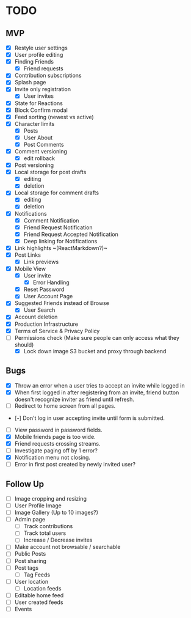 # TODO

## MVP
 - [x] Restyle user settings 
 - [x] User profile editing
 - [x] Finding Friends 
    - [x] Friend requests
 - [x] Contribution subscriptions
 - [x] Splash page
 - [x] Invite only registration
   - [x] User invites
 - [x] State for Reactions
  - [x] Block Confirm modal
 - [x] Feed sorting (newest vs active)
 - [x] Character limits
    - [x] Posts
    - [x] User About
    - [x] Post Comments
 - [x] Comment versioning
    - [x] edit rollback
 - [x] Post versioning
 - [x] Local storage for post drafts
    - [x] editing
    - [x] deletion
 - [x] Local storage for comment drafts
    - [x] editing
    - [x] deletion
 - [x] Notifications
   - [x] Comment Notification
   - [x] Friend Request Notification
   - [x] Friend Request Accepted Notification
   - [x] Deep linking for Notifications
 - [x] Link highlights ~(ReactMarkdown?)~
 - [x] Post Links 
    - [x] Link previews
 - [x] Mobile View
   - [x] User invite
      - [x] Error Handling
   - [x] Reset Password
   - [x] User Account Page
 - [x] Suggested Friends instead of Browse
   - [x] User Search
 - [x] Account deletion
 - [x] Production Infrastructure
 - [x] Terms of Service & Privacy Policy
 - [ ] Permissions check (Make sure people can only access what they should)
   - [x] Lock down image S3 bucket and proxy through backend

## Bugs
- [x] Throw an error when a user tries to accept an invite while logged in
- [x] When first logged in after registering from an invite, friend button doesn't recognize inviter as friend until refresh.
- [ ] Redirect to home screen from all pages.
- [-] Don't log in user accepting invite until form is submitted.
- [ ] View password in password fields.
- [x] Mobile friends page is too wide.
- [x] Friend requests crossing streams.
- [ ] Investigate paging off by 1 error?
- [x] Notification menu not closing.
- [ ] Error in first post created by newly invited user?

## Follow Up
 - [ ] Image cropping and resizing 
  - [ ] User Profile Image
 - [ ] Image Gallery (Up to 10 images?)
 - [ ] Admin page
   - [ ] Track contributions
   - [ ] Track total users
   - [ ] Increase / Decrease invites
 - [ ] Make account not browsable / searchable
 - [ ] Public Posts
 - [ ] Post sharing
 - [ ] Post tags
    - [ ] Tag Feeds
 - [ ] User location
    - [ ] Location feeds
 - [ ] Editable home feed
 - [ ] User created feeds
 - [ ] Events
